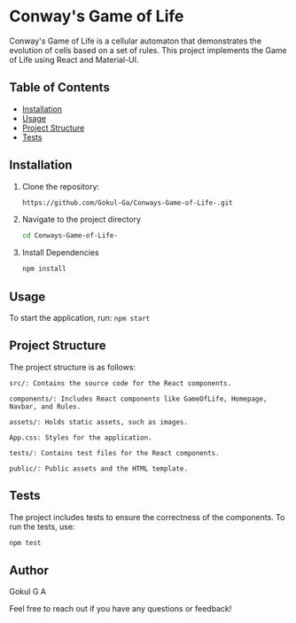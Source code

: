 # Conway's Game of Life

Conway's Game of Life is a cellular automaton that demonstrates the evolution of cells based on a set of rules. This project implements the Game of Life using React and Material-UI.

## Table of Contents

- [Installation](#installation)
- [Usage](#usage)
- [Project Structure](#project-structure)
- [Tests](#tests)


## Installation
1. Clone the repository:

   ```bash
   https://github.com/Gokul-Ga/Conways-Game-of-Life-.git
   ```
2. Navigate to the project directory
   ```bash
   cd Conways-Game-of-Life-
   ```
3. Install Dependencies
   ```bash
   npm install
   ```
   
## Usage
To start the application, run:
`npm start`

## Project Structure

The project structure is as follows:

`src/: Contains the source code for the React components.`

`components/: Includes React components like GameOfLife, Homepage, Navbar, and Rules.`

`assets/: Holds static assets, such as images.`

`App.css: Styles for the application.`

`tests/: Contains test files for the React components.`

`public/: Public assets and the HTML template.`


## Tests
The project includes tests to ensure the correctness of the components. To run the tests, use:
```bash
npm test
```

## Author

Gokul G A

Feel free to reach out if you have any questions or feedback!


